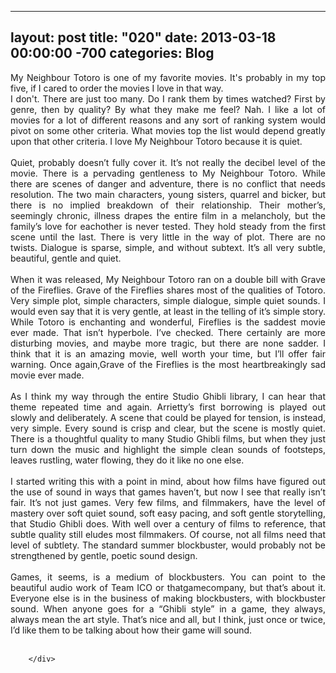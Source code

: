 
---
layout: post
title: "020"
date: 2013-03-18 00:00:00 -700
categories: Blog
---
<div class="blog-content">
				<div class="paragraph" style="text-align:justify;">My Neighbour Totoro is one of my favorite movies. It's probably in my top five, if I cared to order the movies I love in that way.<br>I don't. There are just too many. Do I rank them by times watched? First by genre, then by quality? By what they make me feel? Nah. I like a lot of movies for a lot of different reasons and any sort of ranking system would pivot on some other criteria. What movies top the list would depend greatly upon that other criteria. I love My Neighbour Totoro because it is quiet. <br><span style=""></span><br><span style=""></span>Quiet, probably doesn&rsquo;t fully cover it. It&rsquo;s not really the decibel level of the movie. There is a pervading gentleness to My Neighbour Totoro. While there are scenes of danger and adventure, there is no conflict that needs resolution. The two main characters, young sisters, quarrel and bicker, but there is no implied breakdown of their relationship. Their mother&rsquo;s, seemingly chronic, illness drapes the entire film in a melancholy, but the family&rsquo;s love for eachother is never tested. They hold steady from the first scene until the last. There is very little in the way of plot. There are no twists. Dialogue is sparse, simple, and without subtext. It&rsquo;s all very subtle, beautiful, gentle and quiet. <br><span style=""></span><br><span style=""></span>When it was released, My Neighbour Totoro ran on a double bill with Grave of the Fireflies. Grave of the Fireflies shares most of the qualities of Totoro. Very simple plot, simple characters, simple dialogue, simple quiet sounds. I would even say that it is very gentle, at least in the telling of it&rsquo;s simple story. While Totoro is enchanting and wonderful, Fireflies is the saddest movie ever made. That isn&rsquo;t hyperbole. I&rsquo;ve checked. There certainly are more disturbing movies, and maybe more tragic, but there are none sadder. I think that it is an amazing movie, well worth your time, but I&rsquo;ll offer fair warning. Once again,Grave of the Fireflies is the most heartbreakingly sad movie ever made. <br><span style=""></span><br><span style=""></span>As I think my way through the entire Studio Ghibli library, I can hear that theme repeated time and again. Arrietty&rsquo;s first borrowing is played out slowly and deliberately. A scene that could be played for tension, is instead, very simple. Every sound is crisp and clear, but the scene is mostly quiet. There is a thoughtful quality to many Studio Ghibli films, but when they just turn down the music and highlight the simple clean sounds of footsteps, leaves rustling, water flowing, they do it like no one else. <br><span style=""></span><br><span style=""></span>I started writing this with a point in mind, about how films have figured out the use of sound in ways that games haven&rsquo;t, but now I see that really isn&rsquo;t fair. It&rsquo;s not just games. Very few films, and filmmakers, have the level of mastery over soft quiet sound, soft easy pacing, and soft gentle storytelling, that Studio Ghibli does. With well over a century of films to reference, that subtle quality still eludes most filmmakers. Of course, not all films need that level of subtlety. The standard summer blockbuster, would probably not be strengthened by gentle, poetic sound design. <br><span style=""></span><br><span style=""></span>Games, it seems, is a medium of blockbusters. You can point to the beautiful audio work of Team ICO or thatgamecompany, but that&rsquo;s about it. Everyone else is in the business of making blockbusters, with blockbuster sound. When anyone goes for a &ldquo;Ghibli style&rdquo; in a game, they always, always mean the art style. That&rsquo;s nice and all, but I think, just once or twice, I&rsquo;d like them to be talking about how their game will sound. <br><br></div>

		</div>
        